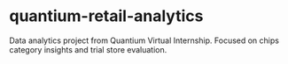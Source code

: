 # quantium-retail-analytics
Data analytics project from Quantium Virtual Internship. Focused on chips category insights and trial store evaluation.
